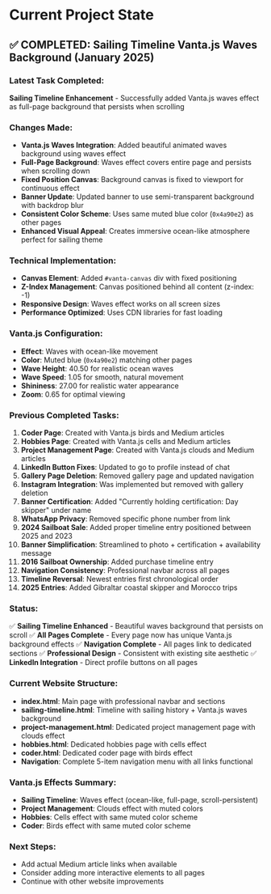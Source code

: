 # Current Project State

## ✅ COMPLETED: Sailing Timeline Vanta.js Waves Background (January 2025)

### Latest Task Completed:
**Sailing Timeline Enhancement** - Successfully added Vanta.js waves effect as full-page background that persists when scrolling

### Changes Made:
- **Vanta.js Waves Integration**: Added beautiful animated waves background using waves effect
- **Full-Page Background**: Waves effect covers entire page and persists when scrolling down
- **Fixed Position Canvas**: Background canvas is fixed to viewport for continuous effect
- **Banner Update**: Updated banner to use semi-transparent background with backdrop blur
- **Consistent Color Scheme**: Uses same muted blue color (`0x4a90e2`) as other pages
- **Enhanced Visual Appeal**: Creates immersive ocean-like atmosphere perfect for sailing theme

### Technical Implementation:
- **Canvas Element**: Added `#vanta-canvas` div with fixed positioning
- **Z-Index Management**: Canvas positioned behind all content (z-index: -1)
- **Responsive Design**: Waves effect works on all screen sizes
- **Performance Optimized**: Uses CDN libraries for fast loading

### Vanta.js Configuration:
- **Effect**: Waves with ocean-like movement
- **Color**: Muted blue (`0x4a90e2`) matching other pages
- **Wave Height**: 40.50 for realistic ocean waves
- **Wave Speed**: 1.05 for smooth, natural movement
- **Shininess**: 27.00 for realistic water appearance
- **Zoom**: 0.65 for optimal viewing

### Previous Completed Tasks:
1. **Coder Page**: Created with Vanta.js birds and Medium articles
2. **Hobbies Page**: Created with Vanta.js cells and Medium articles
3. **Project Management Page**: Created with Vanta.js clouds and Medium articles
4. **LinkedIn Button Fixes**: Updated to go to profile instead of chat
5. **Gallery Page Deletion**: Removed gallery page and updated navigation
6. **Instagram Integration**: Was implemented but removed with gallery deletion
7. **Banner Certification**: Added "Currently holding certification: Day skipper" under name
8. **WhatsApp Privacy**: Removed specific phone number from link
9. **2024 Sailboat Sale**: Added proper timeline entry positioned between 2025 and 2023
10. **Banner Simplification**: Streamlined to photo + certification + availability message  
11. **2016 Sailboat Ownership**: Added purchase timeline entry
12. **Navigation Consistency**: Professional navbar across all pages
13. **Timeline Reversal**: Newest entries first chronological order
14. **2025 Entries**: Added Gibraltar coastal skipper and Morocco trips

### Status: 
✅ **Sailing Timeline Enhanced** - Beautiful waves background that persists on scroll
✅ **All Pages Complete** - Every page now has unique Vanta.js background effects
✅ **Navigation Complete** - All pages link to dedicated sections
✅ **Professional Design** - Consistent with existing site aesthetic
✅ **LinkedIn Integration** - Direct profile buttons on all pages

### Current Website Structure:
- **index.html**: Main page with professional navbar and sections
- **sailing-timeline.html**: Timeline with sailing history + Vanta.js waves background
- **project-management.html**: Dedicated project management page with clouds effect
- **hobbies.html**: Dedicated hobbies page with cells effect
- **coder.html**: Dedicated coder page with birds effect
- **Navigation**: Complete 5-item navigation menu with all links functional

### Vanta.js Effects Summary:
- **Sailing Timeline**: Waves effect (ocean-like, full-page, scroll-persistent)
- **Project Management**: Clouds effect with muted colors
- **Hobbies**: Cells effect with same muted color scheme
- **Coder**: Birds effect with same muted color scheme

### Next Steps:
- Add actual Medium article links when available
- Consider adding more interactive elements to all pages
- Continue with other website improvements